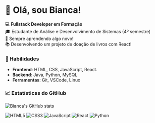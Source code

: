 # 👋 Olá, sou Bianca!

💻 **Fullstack Developer em Formação**  
🎓 Estudante de Análise e Desenvolvimento de Sistemas (4º semestre)  
🌱 Sempre aprendendo algo novo!  
📚 Desenvolvendo um projeto de doação de livros com React!

### 🚀 Habilidades
- **Frontend**: HTML, CSS, JavaScript, React.
- **Backend**: Java, Python, MySQL
- **Ferramentas**: Git, VSCode, Linux 

### 📈 Estatísticas do GitHub
![Bianca's GitHub stats](https://github-readme-stats.vercel.app/api?username=BiancaEvila&show_icons=true&theme=radical)

![HTML5](https://img.shields.io/badge/-HTML5-E34F26?logo=html5&logoColor=white&style=flat)
![CSS3](https://img.shields.io/badge/-CSS3-1572B6?logo=css3&logoColor=white&style=flat)
![JavaScript](https://img.shields.io/badge/-JavaScript-F7DF1E?logo=javascript&logoColor=black&style=flat)
![React](https://img.shields.io/badge/-React-61DAFB?logo=react&logoColor=black&style=flat)
![Python](https://img.shields.io/badge/-Python-3776AB?logo=python&logoColor=white&style=flat)

